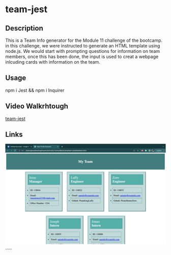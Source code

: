# team-jest

## Description 
This is a Team Info generator for the Module 11 challenge of the bootcamp. in this challenge, we were instructed to generate an HTML template using node.js. We would start with prompting questions for information on team members, once this has been done, the input is used to creat a webpage inlcuding cards with information on the team. 

## Usage
npm i Jest && 
npm i Inquirer
## Video Walkrhtough 
[team-jest](https://drive.google.com/file/d/1xgs44BLCK3sHw2rgSRJgSZIdJiqYJ7Kh/view)
## Links 
![My Team](./src/Team.png)
.....


